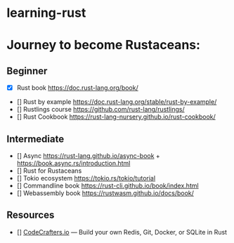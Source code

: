 # learning-rust


# Journey to become Rustaceans:

## Beginner
- [x] Rust book https://doc.rust-lang.org/book/ 
- [] Rust by example https://doc.rust-lang.org/stable/rust-by-example/ 
- [] Rustlings course https://github.com/rust-lang/rustlings/ 
- [] Rust Cookbook https://rust-lang-nursery.github.io/rust-cookbook/

## Intermediate
- [] Async https://rust-lang.github.io/async-book + https://book.async.rs/introduction.html 
- [] Rust for Rustaceans
- [] Tokio ecosystem   https://tokio.rs/tokio/tutorial 
- [] Commandline book https://rust-cli.github.io/book/index.html 
- [] Webassembly book https://rustwasm.github.io/docs/book/ 

## Resources
- [] [CodeCrafters.io](https://app.codecrafters.io/tracks/rust) — Build your own Redis, Git, Docker, or SQLite in Rust
